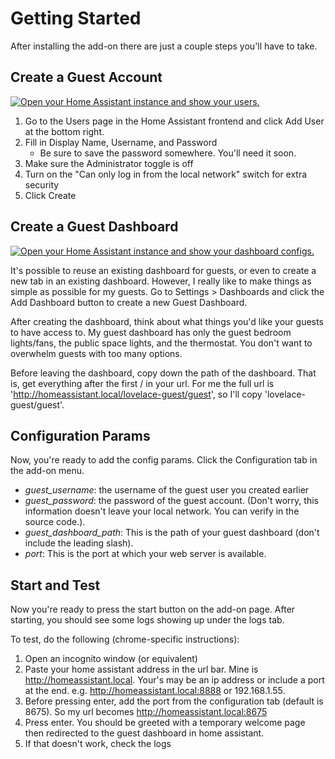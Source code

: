 # Getting Started

After installing the add-on there are just a couple steps you'll have to take.

## Create a Guest Account

[![Open your Home Assistant instance and show your users.](https://my.home-assistant.io/badges/users.svg)](https://my.home-assistant.io/redirect/users/)

1. Go to the Users page in the Home Assistant frontend and click Add User at the bottom right.
2. Fill in Display Name, Username, and Password
    - Be sure to save the password somewhere. You'll need it soon.
3. Make sure the Administrator toggle is off
4. Turn on the "Can only log in from the local network" switch for extra security
5. Click Create

## Create a Guest Dashboard

[![Open your Home Assistant instance and show your dashboard configs.](https://my.home-assistant.io/badges/lovelace_dashboards.svg)](https://my.home-assistant.io/redirect/lovelace_dashboards/)

It's possible to reuse an existing dashboard for guests, or even to create a new tab in an existing dashboard. However, I really like to make things as simple as possible for my guests.
Go to Settings > Dashboards and click the Add Dashboard button to create a new Guest Dashboard.

After creating the dashboard, think about what things you'd like your guests to have access to. My guest dashboard has only the guest bedroom lights/fans, the public space lights, and the thermostat. You don't want to overwhelm guests with too many options.

Before leaving the dashboard, copy down the path of the dashboard. That is, get everything after the first / in your url. For me the full url is 'http://homeassistant.local/lovelace-guest/guest', so I'll copy 'lovelace-guest/guest'.

## Configuration Params

Now, you're ready to add the config params. Click the Configuration tab in the add-on menu.

- *guest_username*: the username of the guest user you created earlier
- *guest_password*: the password of the guest account. (Don't worry, this information doesn't leave your local network. You can verify in the source code.).
- *guest_dashboard_path*: This is the path of your guest dashboard (don't include the leading slash).
- *port*: This is the port at which your web server is available.

## Start and Test

Now you're ready to press the start button on the add-on page. After starting, you should see some logs showing up under the logs tab.

To test, do the following (chrome-specific instructions):

1. Open an incognito window (or equivalent)
2. Paste your home assistant address in the url bar. Mine is http://homeassistant.local. Your's may be an ip address or include a port at the end. e.g. http://homeassistant.local:8888 or 192.168.1.55.
3. Before pressing enter, add the port from the configuration tab (default is 8675). So my url becomes http://homeassistant.local:8675
4. Press enter. You should be greeted with a temporary welcome page then redirected to the guest dashboard in home assistant.
5. If that doesn't work, check the logs
